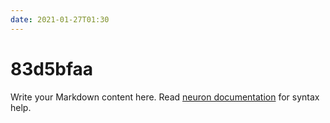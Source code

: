 ```yaml
---
date: 2021-01-27T01:30
---
```


# 83d5bfaa

Write your Markdown content here. Read [neuron documentation](https://neuron.zettel.page/2011404.html) for syntax help.

